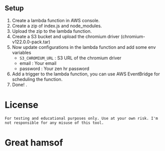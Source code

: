 ## Setup
1. Create a lambda function in AWS console.
2. Create a zip of index.js and node_modules.
4. Upload the zip to the lambda function.
3. Create a S3 bucket and upload the chromium driver (chromium-v122.0.0-pack.tar)
4. Now update configurations in the lambda function and add some env variables
    - `S3_CHROMIUM_URL` : S3 URL of the chromium driver
    - email : Your email
    - password : Your zen hr password
5. Add a trigger to the lambda function, you can use AWS EventBridge for scheduling the function.
6. Done! .

# License
```
For testing and educational purposes only. Use at your own risk. I'm not responsible for any misuse of this tool.
```

# Great hamsof
